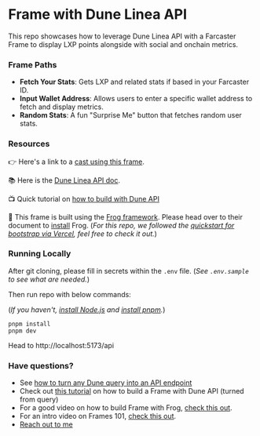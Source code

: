 # Frame with Dune Linea API

This repo showcases how to leverage Dune Linea API with a Farcaster Frame to display LXP points alongside with social and onchain metrics.

### Frame Paths

- **Fetch Your Stats**: Gets LXP and related stats if based in your Farcaster ID.
- **Input Wallet Address**: Allows users to enter a specific wallet address to fetch and display metrics.
- **Random Stats**: A fun "Surprise Me" button that fetches random user stats.

### Resources

👉 Here's a link to a [cast using this frame](https://warpcast.com/agaperste-/0x740618b2).

📚 Here is the [Dune Linea API doc](https://docs.dune.com/api-reference/projects/endpoint/linea_lxp).

📺 Quick tutorial on [how to build with Dune API](https://youtu.be/a6Jpgr-YIGA?si=6nHjc4azGyw_zS0F)

🫡 This frame is built using the [Frog framework](https://frog.fm/). Please head over to their document to [install](https://frog.fm/installation) Frog. (_For this repo, we followed the [quickstart for bootstrap via Vercel](https://frog.fm/getting-started#bootstrap-via-vercel), feel free to check it out._)

### Running Locally

After git cloning, please fill in secrets within the `.env` file. (_See `.env.sample` to see what are needed._)

Then run repo with below commands:

(_If you haven't, [install Node.js](https://nodejs.org/en/download) and [install pnpm](https://pnpm.io/installation)._)

```
pnpm install
pnpm dev
```

Head to http://localhost:5173/api

### Have questions?

- See [how to turn any Dune query into an API endpoint](https://youtu.be/o29ig849qMY)
- Check out [this tutorial](https://docs.dune.com/learning/how-tos/dune-frames) on how to build a Frame with Dune API (turned from query)
- For a good video on how to build Frame with Frog, [check this out](https://youtu.be/dngMrWsmHBM).
- For an intro video on Frames 101, [check this out](https://www.youtube.com/watch?v=rp9X8rAPzPM).
- [Reach out to me](https://warpcast.com/agaperste-)
